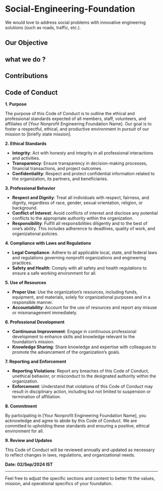 # Social-Engineering-Foundation
We would love to address social problems with innovative engineering solutions (such as roads, traffic, etc.).

## Our Objective

## what we do ?

## Contributions

## Code of Conduct

**1. Purpose**

The purpose of this Code of Conduct is to outline the ethical and professional standards expected of all members, staff, volunteers, and affiliates of [Your Nonprofit Engineering Foundation Name]. Our goal is to foster a respectful, ethical, and productive environment in pursuit of our mission to [briefly state mission].

**2. Ethical Standards**

- **Integrity**: Act with honesty and integrity in all professional interactions and activities.
- **Transparency**: Ensure transparency in decision-making processes, financial transactions, and project outcomes.
- **Confidentiality**: Respect and protect confidential information related to the organization, its partners, and beneficiaries.

**3. Professional Behavior**

- **Respect and Dignity**: Treat all individuals with respect, fairness, and dignity, regardless of race, gender, sexual orientation, religion, or background.
- **Conflict of Interest**: Avoid conflicts of interest and disclose any potential conflicts to the appropriate authority within the organization.
- **Responsibility**: Fulfill all responsibilities diligently and to the best of one’s ability. This includes adherence to deadlines, quality of work, and organizational policies.

**4. Compliance with Laws and Regulations**

- **Legal Compliance**: Adhere to all applicable local, state, and federal laws and regulations governing nonprofit organizations and engineering practices.
- **Safety and Health**: Comply with all safety and health regulations to ensure a safe working environment for all.

**5. Use of Resources**

- **Proper Use**: Use the organization’s resources, including funds, equipment, and materials, solely for organizational purposes and in a responsible manner.
- **Accountability**: Account for the use of resources and report any misuse or mismanagement immediately.

**6. Professional Development**

- **Continuous Improvement**: Engage in continuous professional development to enhance skills and knowledge relevant to the foundation’s mission.
- **Knowledge Sharing**: Share knowledge and expertise with colleagues to promote the advancement of the organization’s goals.

**7. Reporting and Enforcement**

- **Reporting Violations**: Report any breaches of this Code of Conduct, unethical behavior, or misconduct to the designated authority within the organization.
- **Enforcement**: Understand that violations of this Code of Conduct may result in disciplinary action, including but not limited to suspension or termination of affiliation.

**8. Commitment**

By participating in [Your Nonprofit Engineering Foundation Name], you acknowledge and agree to abide by this Code of Conduct. We are committed to upholding these standards and ensuring a positive, ethical environment for all.

**9. Review and Updates**

This Code of Conduct will be reviewed annually and updated as necessary to reflect changes in laws, regulations, and organizational needs.

**Date: 02/Sep/2024 IST**

---

Feel free to adjust the specific sections and content to better fit the values, mission, and operational specifics of your foundation.
